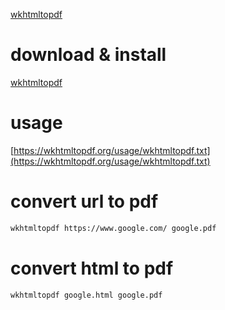 [wkhtmltopdf](https://wkhtmltopdf.org/index.html)

# download & install

[wkhtmltopdf](https://wkhtmltopdf.org/downloads.html)

# usage

[https://wkhtmltopdf.org/usage/wkhtmltopdf.txt](https://wkhtmltopdf.org/usage/wkhtmltopdf.txt)

# convert url to pdf

```sh
wkhtmltopdf https://www.google.com/ google.pdf
```

# convert html to pdf

```sh
wkhtmltopdf google.html google.pdf
```


